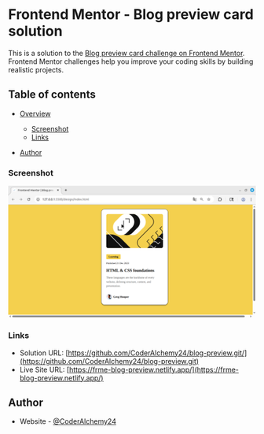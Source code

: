 # Frontend Mentor - Blog preview card solution

This is a solution to the [Blog preview card challenge on Frontend Mentor](https://www.frontendmentor.io/challenges/blog-preview-card-ckPaj01IcS). Frontend Mentor challenges help you improve your coding skills by building realistic projects. 

## Table of contents

- [Overview](#overview)
  
  - [Screenshot](#screenshot)
  - [Links](#links)

- [Author](#author)





### Screenshot

![](./screenshot.png)


### Links

- Solution URL: [https://github.com/CoderAlchemy24/blog-preview.git/](https://github.com/CoderAlchemy24/blog-preview.git)
- Live Site URL: [https://frme-blog-preview.netlify.app/](https://frme-blog-preview.netlify.app/)


## Author

- Website - [@CoderAlchemy24](https://github.com/CoderAlchemy24/blog-preview.git)



